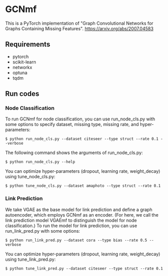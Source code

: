 # GCNmf
This is a PyTorch implementation of "Graph Convolutional Networks for Graphs Containing Missing Features".
https://arxiv.org/abs/2007.04583

## Requirements
- pytorch
- scikit-learn
- networkx
- optuna
- tqdm

## Run codes
### Node Classification
To run GCNmf for node classification, you can use run_node_cls.py with some options to specify dataset, missing type, missing rate, and hyper-parameters:
```
$ python run_node_cls.py --dataset citeseer --type struct --rate 0.1 --verbose
```
The following command shows the arguments of run_node_cls.py:
```
$ python run_node_cls.py --help
```
You can optimize hyper-parameters (dropout, learning rate, weight_decay) using tune_node_cls.py:
```
$ python tune_node_cls.py --dataset amaphoto --type struct --rate 0.1
```

### Link Prediction
We take VGAE as the base model for link prediction and define a graph autoencoder, which employs GCNmf as an encoder.
(For here, we call the link prediction model VGAEmf to distinguish the model for node classification.)
To run the model for link prediction, you can use run_link_pred.py with some options:
```
$ python run_link_pred.py --dataset cora --type bias --rate 0.5 --verbose
```
You can optimize hyper-parameters (dropout, learning rate, weight_decay) using tune_link_pred.py:
```
$ python tune_link_pred.py --dataset citeseer --type struct --rate 0.1
```

